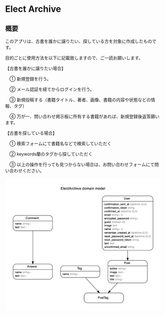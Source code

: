 
# Elect Archive

## 概要

このアプリは、古書を誰かに譲りたい、探している方を対象に作成したものです。

目的ごとに使用方法を以下に記載致しますので、ご一読お願いします。

【古書を誰かに譲りたい場合】

　① 新規登録を行う。

　② メール認証を経てからログインを行う。

　③ 新規投稿する（書籍タイトル、著者、画像、書籍の内容や状態などの情報、タグ）

　④ 万が一、問い合わせ掲示板に所有する書籍があれば、新規登録後返答願います。
 
【古書を探している場合】

　① 検索フォームにて書籍名などで検索していただく

　② keywords蘭のタグから探していただく
 
　③ 以上の操作を行っても見つからない場合は、お問い合わせフォームにて問い合わせください。

![ER図](https://github.com/watcher041/Elect_Archive/blob/master/erd.jpg)
